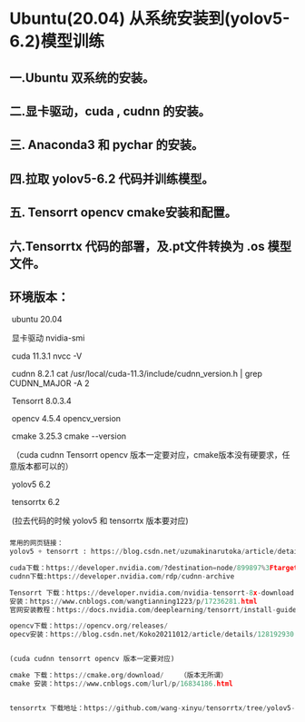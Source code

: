 # 							Ubuntu(20.04) 从系统安装到(yolov5-6.2)模型训练								

## 一.Ubuntu 双系统的安装。

## 二.显卡驱动，cuda , cudnn 的安装。

## 三. Anaconda3 和 pychar 的安装。

## 四.拉取 yolov5-6.2 代码并训练模型。

## 五. Tensorrt opencv cmake安装和配置。

## 六.Tensorrtx 代码的部署，及.pt文件转换为 .os 模型文件。

## 环境版本：

​	ubuntu 20.04

​	显卡驱动                                nvidia-smi

​	cuda   11.3.1                         nvcc -V

​	cudnn  8.2.1						  cat /usr/local/cuda-11.3/include/cudnn_version.h | grep CUDNN_MAJOR -A 2

​	Tensorrt 8.0.3.4					

​	opencv 4.5.4                         opencv_version

​	cmake 3.25.3						cmake --version

​					（cuda cudnn Tensorrt opencv 版本一定要对应，cmake版本没有硬要求，任意版本都可以的）

​	yolov5    6.2

​	tensorrtx 6.2

​						(拉去代码的时候  yolov5 和 tensorrtx 版本要对应)

### 

```python
常用的网页链接：
yolov5 + tensorrt : https://blog.csdn.net/uzumakinarutoka/article/details/127917403

cuda下载：https://developer.nvidia.com/?destination=node/899897%3Ftarget_os%3DLinux%26target_arch%3Dx86_64%26Distribution%3DUbuntu%26target_version%3D20.04%26target_type%3Drunfile_local&autologout_timeout=1
cudnn下载:https://developer.nvidia.com/rdp/cudnn-archive

Tensorrt 下载：https://developer.nvidia.com/nvidia-tensorrt-8x-download
安装：https://www.cnblogs.com/wangtianning1223/p/17236281.html
官网安装教程：https://docs.nvidia.com/deeplearning/tensorrt/install-guide/index.html#installing-tar

opencv下载：https://opencv.org/releases/
opecv安装：https://blog.csdn.net/Koko20211012/article/details/128192930


(cuda cudnn tensorrt opencv 版本一定要对应)

cmake 下载：https://cmake.org/download/    （版本无所谓）
cmake 安装：https://www.cnblogs.com/lurl/p/16834186.html


tensorrtx 下载地址：https://github.com/wang-xinyu/tensorrtx/tree/yolov5-v6.2
```

